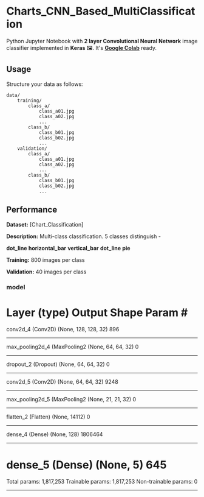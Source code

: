 # Charts_CNN_Based_MultiClassification

Python Jupyter Notebook with **2 layer Convolutional Neural Network** image classifier implemented in **Keras** 🖼️. It's **[Google Colab](https://colab.research.google.com/)** ready.

## Usage

Structure your data as follows:

	data/
		training/
			class_a/
				class_a01.jpg
				class_a02.jpg
				...
			class_b/
				class_b01.jpg
				class_b02.jpg
				...
		validation/
			class_a/
				class_a01.jpg
				class_a02.jpg
				...
			class_b/
				class_b01.jpg
				class_b02.jpg
				...

## Performance

**Dataset:** [Chart_Classification]

**Description:** Multi-class classification. 5 classes distinguish - 
    
**dot_line**  **horizontal_bar** **vertical_bar** **dot_line** **pie**

**Training:**  800 images per class

**Validation:** 40 images per class

### model


Layer (type)                 Output Shape              Param #   
=================================================================
conv2d_4 (Conv2D)            (None, 128, 128, 32)      896       
_________________________________________________________________
max_pooling2d_4 (MaxPooling2 (None, 64, 64, 32)        0         
_________________________________________________________________
dropout_2 (Dropout)          (None, 64, 64, 32)        0         
_________________________________________________________________
conv2d_5 (Conv2D)            (None, 64, 64, 32)        9248      
_________________________________________________________________
max_pooling2d_5 (MaxPooling2 (None, 21, 21, 32)        0         
_________________________________________________________________
flatten_2 (Flatten)          (None, 14112)             0         
_________________________________________________________________
dense_4 (Dense)              (None, 128)               1806464   
_________________________________________________________________
dense_5 (Dense)              (None, 5)                 645       
=================================================================
Total params: 1,817,253
Trainable params: 1,817,253
Non-trainable params: 0
_________________________________________________________________





